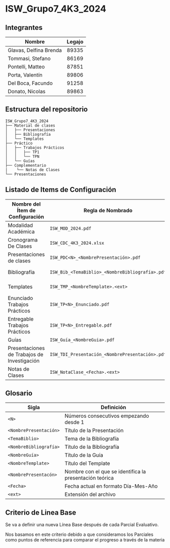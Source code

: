 # ISW_Grupo7_4K3_2024

## Integrantes 

| Nombre                   | Legajo               |
|------------------------- |----------------------|
| Glavas, Delfina Brenda   | 89335                |
| Tommasi, Stefano         | 86169                |
| Pontelli, Matteo         | 87851                |
| Porta, Valentín          | 89806                |
| Del Boca, Facundo        | 91258                |
| Donato, Nicolas          | 89863                |


## Estructura del repositorio
```
ISW_Grupo7_4K3_2024
├── Material de clases
│   ├── Presentaciones
│   ├── Bibliografía
│   └── Templates
├── Práctico
│   ├── Trabajos Prácticos
│   │   ├── TP1
│   │   └── TPN
│   └── Guías
├── Complementario
|    └── Notas de Clases
└── Presentaciones

```
## Listado de Items de Configuración

| Nombre del Ítem de Configuración  | Regla de Nombrado                           | Ubicación Física                                                        |
|-----------------------------------|---------------------------------------------|--------------------------------------------------------------------------|
| Modalidad Académica          | `ISW_MOD_2024.pdf`             | \ISW_Grupo7_4K3_2024\                      |
| Cronograma De Clases          | `ISW_CDC_4K3_2024.xlsx`             | \ISW_Grupo7_4K3_2024\                      |
| Presentaciones de clases          | `ISW_PDC<N>_<NombrePresentación>.pdf`             | \ISW_Grupo7_4K3_2024\Material De Clase\Presentaciones\                      |
| Bibliografía                      | `ISW_Bib_<TemaBiblio>_<NombreBibliografía>.pdf` | \ISW_Grupo7_4K3_2024\Material De Clase\Bibliografía\                   |
| Templates                         | `ISW_TMP_<NombreTemplate>.<ext>`              | \ISW_Grupo7_4K3_2024\Material De Clase\Templates\                         |
| Enunciado Trabajos Prácticos      | `ISW_TP<N>_Enunciado.pdf`                         | `\ISW_Grupo7_4K3_2024/Práctico\Trabajos Prácticos\TP<N>\`                   |
| Entregable Trabajos Prácticos     | `ISW_TP<N>_Entregable.pdf`                        | `\ISW_Grupo7_4K3_2024\Práctico\Trabajos Prácticos\TP<N>\`                   |
| Guías                             | `ISW_Guía_<NombreGuia>.pdf`                 | \ISW_Grupo7_4K3_2024\Práctico\Guías\                                      |
| Presentaciones de Trabajos de Investigación                            | `ISW_TDI_Presentación_<NombrePresentación>.pdf`                 | \ISW_Grupo7_4K3_2024\Trabajos De Investigación\
| Notas de Clases                    | `ISW_NotaClase_<Fecha>.<ext>`                     | \ISW_Grupo7_4K3_2024\Complementario\Notas De Clase\                        |


## Glosario

| Sigla                  | Definición                           |
|------------------------|--------------------------------------|
| `<N>`                  | Números consecutivos empezando desde 1     |
| `<NombrePresentación>` | Título de la Presentación            |
| `<TemaBiblio>`         | Tema de la Bibliografía              |
| `<NombreBibliografía>` | Título de la Bibliografía       |
| `<NombreGuía>`    | Título de la Guía                    |
| `<NombreTemplate>`| Título del Template                  |
|`<NombrePresentacón>`| Nombre con el que se identifica la presentación teórica|
| `<Fecha>`              | Fecha actual en formato Día-Mes-Año                       |
| `<ext>`                | Extensión del archivo                |
## Criterio de Linea Base

Se va a definir una nueva Línea Base después de cada Parcial Evaluativo.

Nos basamos en este criterio debido a que consideramos los Parciales como puntos de referencia para comparar el progreso a través de la materia

